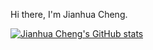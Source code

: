 Hi there, I'm Jianhua Cheng.

[![Jianhua Cheng's GitHub stats](https://github-readme-stats.vercel.app/api?username=chengjianhua&count_private=true)](https://github.com/anuraghazra/github-readme-stats)
